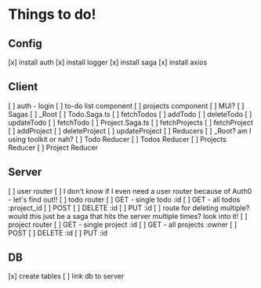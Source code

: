# Things to do!

## Config
[x] install auth 
[x] install logger
[x] install saga
[x] install axios

## Client
[ ] auth - login
[ ] to-do list component
[ ] projects component
[ ] MUI?
[ ] Sagas
    [ ] _Root
    [ ] Todo.Saga.ts
        [ ] fetchTodos
        [ ] addTodo
        [ ] deleteTodo
        [ ] updateTodo
        [ ] fetchTodo
    [ ] Project.Saga.ts
        [ ] fetchProjects
        [ ] fetchProject
        [ ] addProject
        [ ] deleteProject
        [ ] updateProject
[ ] Reducers
    [ ] _Root? am I using toolkit or nah? 
    [ ] Todo Reducer
    [ ] Todos Reducer
    [ ] Projects Reducer
    [ ] Project Reducer

## Server
[ ] user router
    [ ] I don't know if I even need a user router because of Auth0 - let's find out!!
[ ] todo router
    [ ] GET - single todo :id 
    [ ] GET - all todos :project_id
    [ ] POST
    [ ] DELETE :id 
    [ ] PUT :id 
    [ ] route for deleting multiple? would this just be a saga that hits the server multiple times? look into it!
[ ] project router
    [ ] GET - single project :id
    [ ] GET - all projects :owner 
    [ ] POST
    [ ] DELETE :id
    [ ] PUT :id 

## DB
[x] create tables
[ ] link db to server

